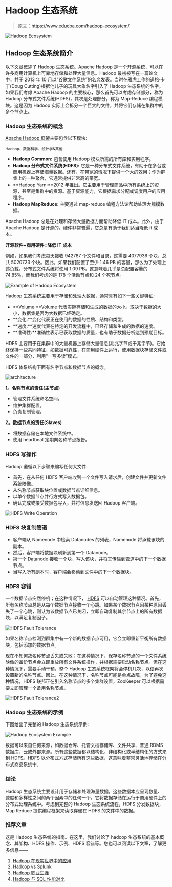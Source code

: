 # Hadoop 生态系统

> 原文：<https://www.educba.com/hadoop-ecosystem/>

![Hadoop Ecosystem](img/9f3f53e5f507fa3fc08191032d510c7c.png)



## Hadoop 生态系统简介

以下文章概述了 Hadoop 生态系统。Apache Hadoop 是一个开源系统，可以在许多商用计算机上可靠地存储和处理大量信息。Hadoop 最初被写在一篇论文中，并于 2013 年 10 月以“谷歌文件系统”的名义发表。当时在雅虎工作的道格·卡丁(Doug Cutting)根据他儿子的玩具大象名字引入了 Hadoop 生态系统的名字。如果我们考虑 Apache Hadoop 的主要核心，那么首先可以考虑存储部分，称为 Hadoop 分布式文件系统(HDFS)，其次是处理部分，称为 Map-Reduce 编程模块。这是因为 Hadoop 实际上会拆分一个巨大的文件，并将它们存储在集群中的多个节点上。

### Hadoop 生态系统的概念

[Apache Hadoop 框架](https://www.educba.com/hadoop-framework/)主要包含以下模块:

<small>Hadoop、数据科学、统计学&其他</small>

*   **Hadoop Common:** 包含使用 Hadoop 模块所需的所有库和实用程序。
*   **Hadoop 分布式文件系统(HDFS):** 它是一种分布式文件系统，有助于在多台或商用机器上存储海量数据。还有，在带宽的情况下提供一个大的效用；作为群集上的一种聚合，它通常提供非常高的带宽。
*   **Hadoop Yarn:**2012 年推出。它主要用于管理商品中所有系统上的资源，甚至是集群中的资源。基于资源能力，它根据需求分配或调度用户的应用程序。
*   **Hadoop MapReduce:** 主要通过 map-reduce 编程方法论帮助处理大规模数据。

Apache Hadoop 总是在处理和存储大量数据方面帮助降低 IT 成本。此外，由于 Apache Hadoop 是开源的，硬件非常普遍，它总是有助于我们适当降低 it 成本。

**开源软件+商用硬件=降低 IT 成本**

例如，如果我们考虑每天接收 942787 个文件和目录，这需要 4077936 个块，总共 5020723 个块。因此，如果我们配置了至少 1.46 PB 的容量，那么为了处理上述负载，分布式文件系统将使用 1.09 PB，这意味着几乎是总配置容量的 74.85%，而我们考虑的是 178 个活动节点和 24 个死节点。

![Example of Hadoop Ecosystem](img/c8f7d902415ee292809096e835a30d00.png)



Hadoop 生态系统主要用于存储和处理大数据，通常具有如下一些关键特征:

*   **Volume:**Volume 代表实际存储和生成的数据的大小。取决于数据的大小，数据集是否为大数据已经确定。
*   **变化:**变化代表正在使用的数据的性质、结构和类型。
*   **速度:**速度代表在特定的开发流程中，已经存储和生成的数据的速度。
*   **准确性:**准确性表示已获取数据的质量，也有助于数据分析达到预期目标。

HDFS 主要用于在集群中的大量机器上存储大量信息(兆兆字节或千兆字节)。它始终保持一些共同特征，如数据可靠性，在商用硬件上运行，使用数据块存储文件或文件的一部分，利用“一写多读”模式。

HDFS 体系结构下面有名字节点和数据节点的概念。

![architecture](img/a71ada137b56c1991b86fc7a46d5a02c.png)



**1。名称节点的责任(主节点)**

*   管理文件系统命名空间。
*   维护集群配置。
*   负责复制管理。

**2。数据节点的责任(Slaves)**

*   将数据存储在本地文件系统中。
*   使用 heartbeat 定期向名称节点报告。

### HDFS 写操作

Hadoop 遵循以下步骤来编写任何大文件:

*   首先，在从任何 HDFS 客户端收到一个文件写入请求后，创建文件并更新文件系统映像。
*   从名称节点获取块位置或数据节点详细信息。
*   以单个数据节点并行方式写入数据包。
*   确认完成或接受数据包写入，并将信息发送回 Hadoop 客户端。

![HDFS Write Operation](img/0ce006785255269da4cc94d574bc9c68.png)



### HDFS 块复制管道

*   客户端从 Namenode 中检索 Datanodes 的列表，Namenode 将承载该块的副本。
*   然后，客户端将数据块刷新到第一个 Datanode。
*   第一个 Datanode 接收一个块，写入该块，并将其传输到管道中的下一个数据节点。
*   当写入所有副本时，客户端会移动到文件中的下一个数据块。

### HDFS 容错

一个数据节点突然停机；在这种情况下， [HDFS](https://www.educba.com/what-is-hdfs/) 可以自动管理这种情况。首先，所有名称节点总是从每个数据节点接收一个心跳。如果某个数据节点因某种原因丢失了一个心跳，则认为该数据节点已关闭，立即自动复制其余节点上的所有数据块，以满足复制因子。

![HDFS Fault Tolerance](img/10ccde142dd0688b28e568bb701f23e9.png)



如果名称节点检测到群集中有一个新的数据节点可用，它会立即重新平衡所有数据块，包括添加的数据节点。

现在不知何故名称节点丢失或失败；在这种情况下，保存名称节点的一个文件系统映像的备份节点会立即重放所有文件系统操作，并根据需要启动名称节点。但在这种情况下，需要手动干预，整个 Hadoop 生态系统框架将会停机几次，以便再次设置新的名称节点。因此，在这种情况下，名称节点可能是单点故障，为了避免这种情况，HDFS 联邦正在引入名称节点的多个集群设置，ZooKeeper 可以根据需要立即管理一个备用名称节点。

![HDFS Fault Tolerance2](img/a16b77926e5fd1f8d971902b70369d43.png)



### Hadoop 生态系统的示例

下图给出了完整的 Hadoop 生态系统示例:

![Hadoop Ecosystem Example](img/adcbbf686c80959f7b8bf4e5c99e40ff.png)



数据可以来自任何来源，如数据仓库、托管文档存储库、文件共享、普通 RDMS 数据库、云或外部来源。所有这些数据都以结构化、非结构化或半结构化的方式来到 HDFS。HDFS 以分布式方式存储所有这些数据，这意味着非常灵活地存储在分布式商品系统中。

### 结论

Hadoop 生态系统主要设计用于存储和处理海量数据，这些数据本应呈现数量、速度和多样性之间的两个因素中的任何一个。它将数据存储在运行于商用硬件上的分布式处理系统中。考虑到完整的 Hadoop 生态系统流程，HDFS 分发数据块，Map Reduce 提供编程框架来读取存储在 HDFS 的文件中的数据。

### 推荐文章

这是 Hadoop 生态系统的指南。在这里，我们讨论了 hadoop 生态系统的基本概念、其架构、HDFS 操作、示例、HDFS 容错等。您也可以阅读以下文章，了解更多信息——

1.  [Hadoop 在现实世界中的应用](https://www.educba.com/uses-of-hadoop/)
2.  [Hadoop vs Splunk](https://www.educba.com/hadoop-vs-splunk/)
3.  [Hadoop 职业生涯](https://www.educba.com/career-in-hadoop/)
4.  [Hadoop 与 SQL 性能对比](https://www.educba.com/sql-vs-hadoop/)





